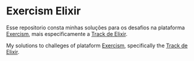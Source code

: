 # Exercism Elixir


Esse repositorio consta minhas soluções para os desafios na plataforma [Exercism](https://exercism.io/), 
mais especificamente a [Track de Elixir](https://exercism.io/tracks/elixir).

My solutions to challeges of plataform [Exercism](https://exercism.io/), specifically 
the [Track de Elixir](https://exercism.io/tracks/elixir).

